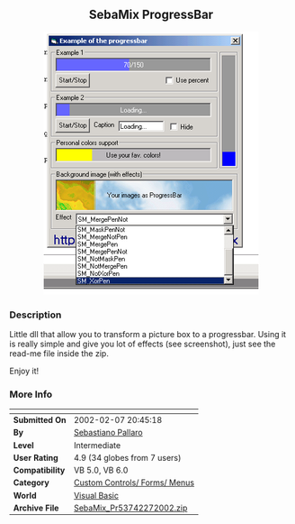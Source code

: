 ﻿<div align="center">

## SebaMix ProgressBar

<img src="PIC200227145486573.gif">
</div>

### Description

Little dll that allow you to transform a picture box to a progressbar. Using it is really simple and give you lot of effects (see screenshot), just see the read-me file inside the zip.

Enjoy it!
 
### More Info
 


<span>             |<span>
---                |---
**Submitted On**   |2002-02-07 20:45:18
**By**             |[Sebastiano Pallaro](https://github.com/Planet-Source-Code/PSCIndex/blob/master/ByAuthor/sebastiano-pallaro.md)
**Level**          |Intermediate
**User Rating**    |4.9 (34 globes from 7 users)
**Compatibility**  |VB 5\.0, VB 6\.0
**Category**       |[Custom Controls/ Forms/  Menus](https://github.com/Planet-Source-Code/PSCIndex/blob/master/ByCategory/custom-controls-forms-menus__1-4.md)
**World**          |[Visual Basic](https://github.com/Planet-Source-Code/PSCIndex/blob/master/ByWorld/visual-basic.md)
**Archive File**   |[SebaMix\_Pr53742272002\.zip](https://github.com/Planet-Source-Code/sebastiano-pallaro-sebamix-progressbar__1-31584/archive/master.zip)








